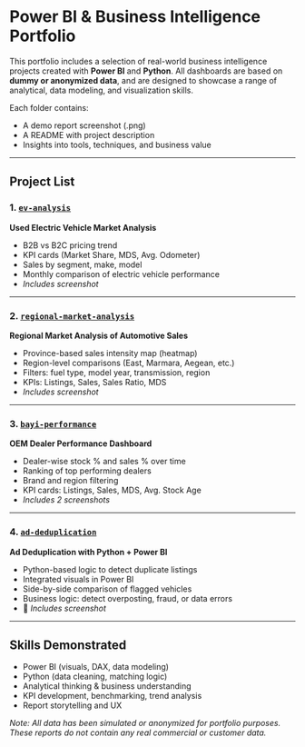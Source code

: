 # Power BI & Business Intelligence Portfolio

This portfolio includes a selection of real-world business intelligence projects created with **Power BI** and **Python**. All dashboards are based on **dummy or anonymized data**, and are designed to showcase a range of analytical, data modeling, and visualization skills.

Each folder contains:
-  A demo report screenshot (.png)
-  A README with project description
-  Insights into tools, techniques, and business value

---

##  Project List

### 1. [`ev-analysis`](./ev-analysis)
**Used Electric Vehicle Market Analysis**

- B2B vs B2C pricing trend  
- KPI cards (Market Share, MDS, Avg. Odometer)  
- Sales by segment, make, model  
- Monthly comparison of electric vehicle performance  
-  *Includes screenshot*

---

### 2. [`regional-market-analysis`](./regional-market-analysis)
**Regional Market Analysis of Automotive Sales**

- Province-based sales intensity map (heatmap)  
- Region-level comparisons (East, Marmara, Aegean, etc.)  
- Filters: fuel type, model year, transmission, region  
- KPIs: Listings, Sales, Sales Ratio, MDS  
-  *Includes screenshot*

---

### 3. [`bayi-performance`](./bayi-performance)
**OEM Dealer Performance Dashboard**

- Dealer-wise stock % and sales % over time  
- Ranking of top performing dealers  
- Brand and region filtering  
- KPI cards: Listings, Sales, MDS, Avg. Stock Age  
-  *Includes 2 screenshots*

---

### 4. [`ad-deduplication`](./ad-deduplication)
**Ad Deduplication with Python + Power BI**

- Python-based logic to detect duplicate listings  
- Integrated visuals in Power BI  
- Side-by-side comparison of flagged vehicles  
- Business logic: detect overposting, fraud, or data errors  
- 📎 *Includes screenshot*

---

##  Skills Demonstrated

- Power BI (visuals, DAX, data modeling)
- Python (data cleaning, matching logic)
- Analytical thinking & business understanding
- KPI development, benchmarking, trend analysis
- Report storytelling and UX

 *Note: All data has been simulated or anonymized for portfolio purposes. These reports do not contain any real commercial or customer data.*

